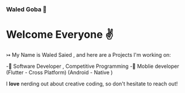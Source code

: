 ### Waled Goba 👋

# Welcome Everyone ✌️

↣ My Name is Waled Saied , and here are a Projects I'm working on:

-🔴 Software Developer , Competitive Programming 
-🔴 Moblie developer (Flutter - Cross Platform) (Android - Native )



I **love** nerding out about creative coding, so don't hesitate to reach out!
